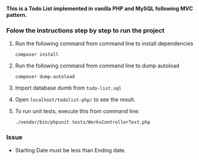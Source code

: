 #### This is a Todo List implemented in vanilla PHP and MySQL following MVC pattern. 

### Folow the instructions step by step to run the project

1. Run the following command from command line to install dependencies

    ```composer install```
    
2. Run the following command from command line to dump autoload
    
      ```composer dump-autoload```

2. Import database dumb from ```todo-list.sql```

3. Open ```localhost/todolist-php/``` to see the result.

4. To run unit tests, execute this from command line:
    
    ```./vendor/bin/phpunit tests/WorksControllerTest.php```

### Issue
* Starting Date must be less than Ending date.


